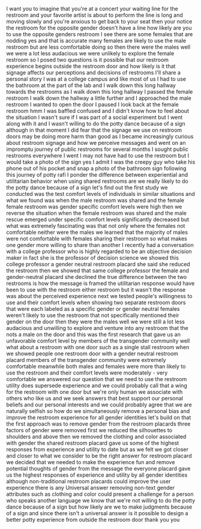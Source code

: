 
I want you to imagine that you&#39;re at a
concert your waiting line for the
restroom and your favorite artist is
about to perform the line is long and
moving slowly and you&#39;re anxious to get
back to your seat then your notice the
restroom for the opposite gender doesn&#39;t
have a line how likely are you to use
the opposite genders restroom I see
there are some females that are nodding
yes and that is accurate many females
are likely to use the male restroom but
are less comfortable doing so
then there were the males well we were a
lot less audacious we were unlikely to
explore the female restroom so I posed
two questions is it possible that our
restroom experience begins outside the
restroom door and how likely is it that
signage affects our perceptions and
decisions of restrooms I&#39;ll share a
personal story I was at a college campus
and like most of us I had to use the
bathroom at the part of the lab and I
walk down this long hallway towards the
restrooms as I walk down this long
hallway I passed
the female restroom I walk down the
hallway a little further and I
approached the male restroom I wanted to
open the door I paused I look back at
the female restroom hmm I was baffled
confused and I didn&#39;t know how to feel
about the situation I wasn&#39;t sure if I
was part of a social experiment but I
went along with it and I wasn&#39;t willing
to do the potty dance because of a sign
although in that moment I did fear that
the signage we use on restroom doors may
be doing more harm than good as I became
increasingly curious about restroom
signage and how we perceive messages and
went on an impromptu journey of public
restrooms for several months I sought
public restrooms everywhere I went I may
not have had to use the restroom but I
would take a photo of the sign yes I
admit I was the creepy guy who take his
phone out of his pocket and snap a photo
of the bathroom sign following this
journey of potty
rafi I ponder the difference between
experiential and utilitarian behavior
when using shared restrooms are we
really likely to do the potty dance
because of a sign let&#39;s find out the
first study we conducted was the test
comfort levels of individuals in similar
situations and what we found was when
the male restroom was shared and the
female female restroom was gender
specific comfort levels were high then
we reverse the situation when the female
restroom was shared and the male rescue
emerged under specific comfort levels
significantly decreased but what was
extremely fascinating was that not only
where the females not comfortable
neither were the males we learned that
the majority of males were not
comfortable with females sharing their
restroom so what makes one gender more
willing to share than another I recently
had a conversation with a college
professor who is highly regarded to be
an objective decision maker in fact she
is the professor of decision science we
showed this college professor a gender
neutral restroom placard she said she
reduced the restroom then we showed that
same college professor the female and
gender-neutral placard she declined the
true difference between the two
restrooms is how the message is framed
the utilitarian response would have been
to use with the restroom
either restroom but it wasn&#39;t the
response was about the perceived
experience next we tested people&#39;s
willingness to use and their comfort
levels when showing two separate
restroom doors that were each labeled as
a specific gender or gender neutral
females weren&#39;t likely to use the
restroom that not specifically mentioned
their gender on the door then they were
the males well we were still a lot less
audacious and unwilling to explore and
venture into any restroom that the nots
a male on the door and this was the
first research that gave us an
unfavorable comfort level by members of
the transgender community well what
about a restroom with one door such as a
single stall restroom when we showed
people one restroom door with a gender
neutral restroom placard members of the
transgender community were extremely
comfortable
meanwhile both males and females were
more than likely to use the restroom and
their comfort levels were moderately -
very comfortable we answered our
question that we need to use the
restroom utility does supersede
experience and we could probably call
that a wing for the restroom with one
door but we&#39;re only human we associate
with others who like us and we seek
answers that best support our personal
beliefs and our personal interests and
we could probably agree that we are
naturally selfish so how do we
simultaneously remove a personal bias
and improve the restroom experience for
all gender identities let&#39;s build on
that the first approach was to remove
gender from the restroom placards three
factors of gender were removed first we
reduced the silhouettes to shoulders and
above then we removed the clothing and
color associated with gender the shared
restroom placard gave us some of the
highest responses from experience and
utility to date but as we felt we got
closer and closer to what we consider to
be the right answer for restroom placard
we decided that we needed to make the
experience fun and remove potential
thoughts of gender from the message the
everyone placard gave us the highest
responses of experience and utility by
all gender identities
although non-traditional restroom
placards could improve the user
experience there is any Universal answer
removing non-text gender attributes such
as clothing and color could present a
challenge for a person who speaks
another language we know that we&#39;re not
willing to do the potty dance because of
a sign but how likely are we to make
judgments because of a sign and since
there isn&#39;t a universal answer is it
possible to design a better potty
experience from outside the restroom
door thank you
you
